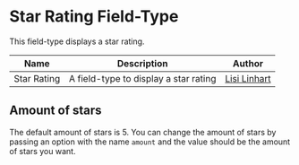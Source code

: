 # Star Rating Field-Type

This field-type displays a star rating.

Name | Description | Author
------------ | ------------- | -------------
Star Rating | A field-type to display a star rating | [Lisi Linhart](https://github.com/lisilinhart/)


## Amount of stars

The default amount of stars is 5.
You can change the amount of stars by passing an option with the name `amount` and the value should be the amount of stars you want.